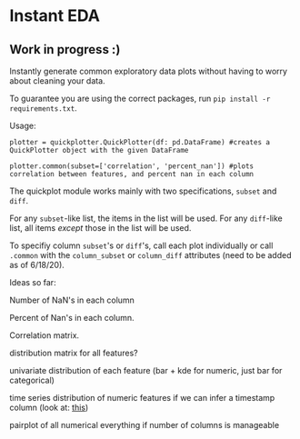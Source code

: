 # Instant EDA 
## Work in progress :)
Instantly generate common exploratory data plots without having to worry about cleaning your data.

To guarantee you are using the correct packages, run `pip install -r requirements.txt`.

Usage:
```python3
plotter = quickplotter.QuickPlotter(df: pd.DataFrame) #creates a QuickPlotter object with the given DataFrame

plotter.common(subset=['correlation', 'percent_nan']) #plots correlation between features, and percent nan in each column
```

The quickplot module works mainly with two specifications, `subset` and `diff`. 

For any `subset`-like list, the items in the list will be used. For any `diff`-like list, all items *except* those in the list will be used. 

To specifiy column `subset`'s or `diff`'s, call each plot individually or call `.common` with the `column_subset` or `column_diff` attributes (need to be added as of 6/18/20).

Ideas so far:

Number of NaN's in each column  

Percent of Nan's in each column. 

Correlation matrix. 

distribution matrix for all features?  

univariate distribution of each feature (bar + kde for numeric,  just bar for categorical)

time series distribution of numeric features if we can infer a timestamp column (look at: [this](https://pandas.pydata.org/pandas-docs/stable/reference/api/pandas.DataFrame.infer_objects.html))

pairplot of all  numerical everything if number of columns is manageable


